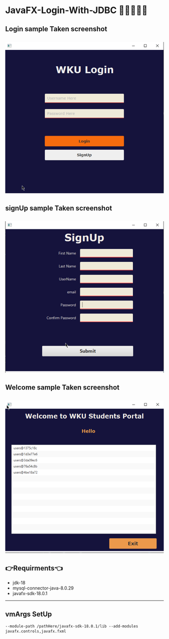 # JavaFX-Login-With-JDBC 🤔🤔🤨🤨😎


## Login sample Taken screenshot 
![Sample Screenshots](https://github.com/Abel5173/JavaFX-Login-With-JDBC/blob/main/Screenshots/login.png)
---

## signUp sample Taken screenshot 
![Sample Screenshots](https://github.com/Abel5173/JavaFX-Login-With-JDBC/blob/main/Screenshots/signUp.png)
---

## Welcome sample Taken screenshot 
![Sample Screenshots](https://github.com/Abel5173/JavaFX-Login-With-JDBC/blob/main/Screenshots/welcomePage.png)
---

## 👉Requirments👈
  * jdk-18
  * mysql-connector-java-8.0.29
  * javafx-sdk-18.0.1
  ---
## vmArgs SetUp

```vmArgs
--module-path /pathHere/javafx-sdk-18.0.1/lib --add-modules javafx.controls,javafx.fxml
```

